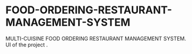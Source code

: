 # FOOD-ORDERING-RESTAURANT-MANAGEMENT-SYSTEM
MULTI-CUISINE FOOD ORDERING RESTAURANT MANAGEMENT SYSTEM.
  UI of the project .
